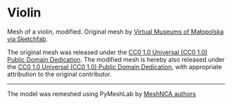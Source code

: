 # Violin

Mesh of a violin, modified.
Original mesh
by [Virtual Museums of Małopolska via Sketchfab](https://sketchfab.com/3d-models/violin-a784af0713a643b19ffcf65194bc0fbf).

The original mesh was released under the [CC0 1.0 Universal (CC0 1.0)
Public Domain Dedication](https://creativecommons.org/publicdomain/zero/1.0/).
The modified mesh is hereby also released under the [CC0 1.0 Universal (CC0 1.0)
Public Domain Dedication](https://creativecommons.org/publicdomain/zero/1.0/), with appropriate attribution to the
original contributor.

___

The model was remeshed using PyMeshLab by [MeshNCA authors](https://meshnca.github.io/)